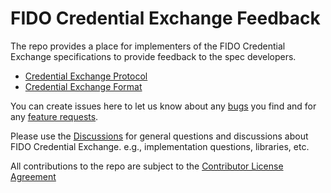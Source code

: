 # FIDO Credential Exchange Feedback
The repo provides a place for implementers of the FIDO Credential Exchange specifications to provide feedback to the spec developers. 
- [Credential Exchange Protocol](https://fidoalliance.org/specs/cx/cxp-v1.0-wd-20241003.html)
- [Credential Exchange Format](https://fidoalliance.org/specs/cx/cxf-v1.0-wd-20241003.html)

You can create issues here to let us know about any [bugs](https://github.com/fido-alliance/credential-exchange-feedback/issues/new?assignees=&labels=&projects=&template=bug-report---.md) you find and for any [feature requests](https://github.com/fido-alliance/credential-exchange-feedback/issues/new?assignees=&labels=New-Feature%2Cneeds-triage&projects=&template=new-content.yml).

Please use the [Discussions](https://github.com/fido-alliance/credential-exchange-feedback/discussions) 
  for general questions and discussions about FIDO Credential Exchange. e.g., implementation questions, libraries, etc.

All contributions to the repo are subject to the [Contributor License Agreement](https://github.com/fido-alliance/credential-exchange-feedback/blob/main/FIDO_CLA.md)
